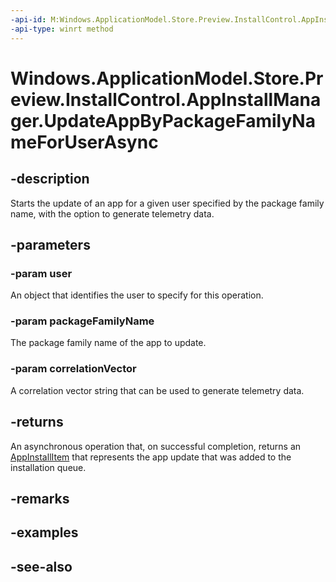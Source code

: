 ----api-id: M:Windows.ApplicationModel.Store.Preview.InstallControl.AppInstallManager.UpdateAppByPackageFamilyNameForUserAsync(Windows.System.User,System.String,System.String)
-api-type: winrt method
---<!-- Method syntaxpublic Windows.Foundation.IAsyncOperation<Windows.ApplicationModel.Store.Preview.InstallControl.AppInstallItem> UpdateAppByPackageFamilyNameForUserAsync(Windows.System.User user, System.String packageFamilyName, System.String correlationVector)--># Windows.ApplicationModel.Store.Preview.InstallControl.AppInstallManager.UpdateAppByPackageFamilyNameForUserAsync## -descriptionStarts the update of an app for a given user specified by the package family name, with the option to generate telemetry data.## -parameters### -param userAn object that identifies the user to specify for this operation.### -param packageFamilyNameThe package family name of the app to update.### -param correlationVectorA correlation vector string that can be used to generate telemetry data.## -returnsAn asynchronous operation that, on successful completion, returns an [AppInstallItem](appinstallitem.md) that represents the app update that was added to the installation queue.## -remarks## -examples## -see-also